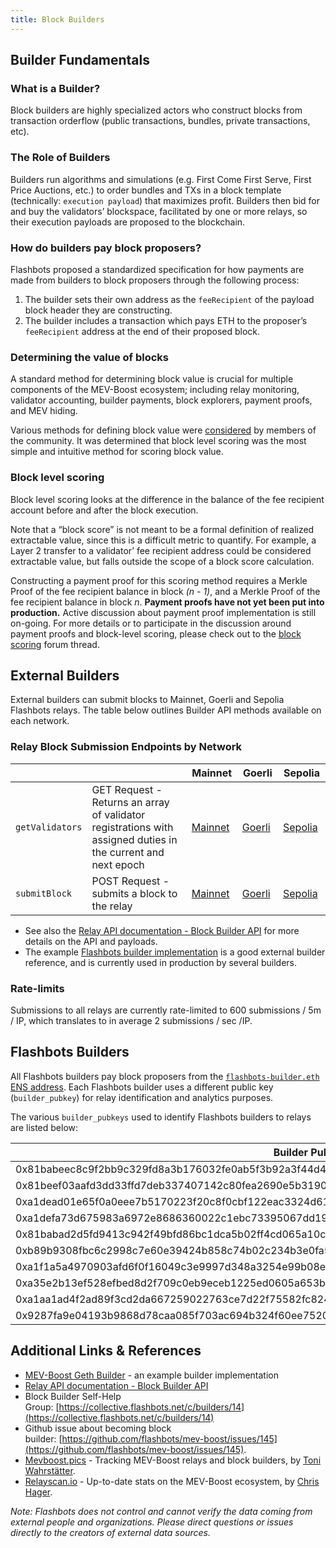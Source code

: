 ```yaml
---
title: Block Builders
---
```


## Builder Fundamentals

### What is a Builder?

Block builders are highly specialized actors who construct blocks from transaction orderflow (public transactions, bundles, private transactions, etc).

### The Role of Builders

Builders run algorithms and simulations (e.g. First Come First Serve, First Price Auctions, etc.) to order bundles and TXs in a block template (technically: `execution payload`) that maximizes profit. Builders then bid for and buy the validators’ blockspace, facilitated by one or more relays, so their execution payloads are proposed to the blockchain.

### How do builders pay block proposers?

Flashbots proposed a standardized specification for how payments are made from builders to block proposers through the following process:

1. The builder sets their own address as the `feeRecipient` of the payload block header they are constructing.
2. The builder includes a transaction which pays ETH to the proposer’s `feeRecipient` address at the end of their proposed block.

### Determining the value of blocks

A standard method for determining block value is crucial for multiple components of the MEV-Boost ecosystem; including relay monitoring, validator accounting, builder payments, block explorers, payment proofs, and MEV hiding.

Various methods for defining block value were [considered](https://collective.flashbots.net/t/block-scoring-for-mev-boost-relays/202) by members of the community. It was determined that block level scoring was the most simple and intuitive method for scoring block value.

### Block level scoring

Block level scoring looks at the difference in the balance of the fee recipient account before and after the block execution.

Note that a “block score” is not meant to be a formal definition of realized extractable value, since this is a difficult metric to quantify. For example, a Layer 2 transfer to a validator’ fee recipient address could be considered extractable value, but falls outside the scope of a block score calculation.

Constructing a payment proof for this scoring method requires a Merkle Proof of the fee recipient balance in block _(n - 1)_, and a Merkle Proof of the fee recipient balance in block _n_. **Payment proofs have not yet been put into production.** Active discussion about payment proof implementation is still on-going. For more details or to participate in the discussion around payment proofs and block-level scoring, please check out to the [block scoring](https://collective.flashbots.net/t/block-scoring-for-mev-boost-relays/202) forum thread.

## External Builders

External builders can submit blocks to Mainnet, Goerli and Sepolia Flashbots relays. The table below outlines Builder API methods available on each network.

### Relay Block Submission Endpoints by Network

|                 |                                                                                                              | Mainnet                                                          | Goerli                                                                  | Sepolia                                                                 |
| --------------- | ------------------------------------------------------------------------------------------------------------ | ---------------------------------------------------------------- | ----------------------------------------------------------------------- | ----------------------------------------------------------------------- |
| `getValidators` | GET Request - Returns an array of validator registrations with assigned duties in the current and next epoch | [Mainnet](https://boost-relay.flashbots.net/relay/v1/builder/validators)  | [Goerli](https://boost-relay-goerli.flashbots.net/relay/v1/builder/validators)  | [Sepolia](https://boost-relay-sepolia.flashbots.net/relay/v1/builder/validators) |
| `submitBlock`   | POST Request - submits a block to the relay                                                                | [Mainnet](https://boost-relay.flashbots.net/relay/v1/builder/blocks)      | [Goerli](https://boost-relay-goerli.flashbots.net/relay/v1/builder/blocks)      | [Sepolia](https://boost-relay-sepolia.flashbots.net/relay/v1/builder/blocks)     |

- See also the [Relay API documentation - Block Builder API](https://bit.ly/3BmGZ3T) for more details on the API and payloads.
- The example [Flashbots builder implementation](https://github.com/flashbots/boost-geth-builder) is a good external builder reference, and is currently used in production by several builders.

### Rate-limits

Submissions to all relays are currently rate-limited to 600 submissions / 5m / IP, which translates to in average 2 submissions / sec /IP.

## Flashbots Builders

All Flashbots builders pay block proposers from the [`flashbots-builder.eth` ENS address](https://etherscan.io/address/0xdafea492d9c6733ae3d56b7ed1adb60692c98bc5). Each Flashbots builder uses a different public key (`builder_pubkey`) for relay identification and analytics purposes.

The various `builder_pubkeys` used to identify Flashbots builders to relays are listed below:

| **Builder Public Key**                                                                             |
| -------------------------------------------------------------------------------------------------- |
| 0x81babeec8c9f2bb9c329fd8a3b176032fe0ab5f3b92a3f44d4575a231c7bd9c31d10b6328ef68ed1e8c02a3dbc8e80f9 |
| 0x81beef03aafd3dd33ffd7deb337407142c80fea2690e5b3190cfc01bde5753f28982a7857c96172a75a234cb7bcb994f |
| 0xa1dead01e65f0a0eee7b5170223f20c8f0cbf122eac3324d61afbdb33a8885ff8cab2ef514ac2c7698ae0d6289ef27fc |
| 0xa1defa73d675983a6972e8686360022c1ebc73395067dd1908f7ac76a526a19ac75e4f03ccab6788c54fdb81ff84fc1b |
| 0x81babad2d5fd9413c942f49bfd86bc1dca5b02ff4cd065a10c7ab05713e63883056e6a87777e236424574aa25bbe3e99 |
| 0xb89b9308fbc6c2998c7e60e39424b858c74b02c234b3e0fa5ecf7c3971208dfa5f92e0bdbe16fc24abfd71c248acf0f9 |
| 0xa1f1a5a4970903afd6f0f16049c3e9997d348a3254e99b08e89ffb553d0b1575595776b1d849ca2e8d64106443a47e76 |
| 0xa35e2b13ef528efbed8d2f709c0eb9eceb1225ed0605a653ba923588b0150c94772a9ba1c809d048e321f6b73d905c60 |
| 0xa1aa1ad4f2ad89f3cd2da667259022763ce7d22f75582fc824cd6cc8c56a89edb6a922e64ab95666f4bdeb2c309052ef |
| 0x9287fa9e04193b9868d78caa085f703ac694b324f60ee7520b0f48082591be9f6beb276994383f0ca6b6d9b474663a61 |

## Additional Links & References

- [MEV-Boost Geth Builder](https://github.com/flashbots/boost-geth-builder) - an example builder implementation
- [Relay API documentation - Block Builder API](https://bit.ly/3BmGZ3T)
- Block Builder Self-Help Group: [https://collective.flashbots.net/c/builders/14](https://collective.flashbots.net/c/builders/14)
- Github issue about becoming block builder: [https://github.com/flashbots/mev-boost/issues/145](https://github.com/flashbots/mev-boost/issues/145).
- [Mevboost.pics](https://www.mevboost.pics/) - Tracking MEV-Boost relays and block builders, by [Toni Wahrstätter](https://twitter.com/nero_eth).
- [Relayscan.io](https://www.relayscan.io/) - Up-to-date stats on the MEV-Boost ecosystem, by [Chris Hager](https://twitter.com/metachris).

_Note: Flashbots does not control and cannot verify the data coming from external people and organizations. Please direct questions or issues directly to the creators of external data sources._
